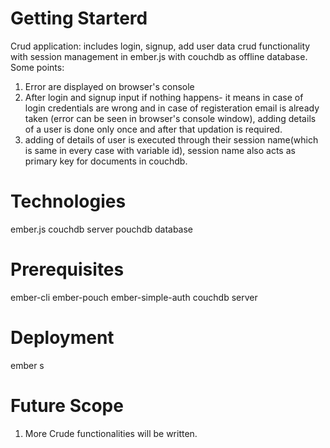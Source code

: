 # Getting Starterd
Crud application: includes login, signup, add user data crud functionality with session management in ember.js with couchdb as offline database.
Some points:
1. Error are displayed on browser's console
2. After login and signup input if nothing happens- it means in case of login credentials are wrong and in case of registeration email is already taken (error can be seen in browser's console window), adding details of a user is done only once and after that updation is required.
3. adding of details of user is executed through their session name(which is same in every case with variable id), session name also acts as primary key for documents in couchdb.

# Technologies
ember.js
couchdb server
pouchdb database

# Prerequisites
ember-cli
ember-pouch
ember-simple-auth
couchdb server

# Deployment
ember s

# Future Scope
1. More Crude functionalities will be written.
